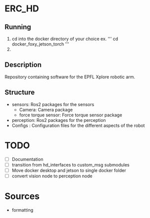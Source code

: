 # ERC_HD

## Running
1. cd into the docker directory of your choice  ex. 
''' cd docker_foxy_jetson_torch '''
2. 

## Description

Repository containing software for the EPFL Xplore robotic arm.

## Structure

- sensors: Ros2 packages for the sensors
  - Camera: Camera package
  - force torque sensor: Force torque sensor package
- perception: Ros2 packages for the perception
- Configs : Configuration files for the different aspects of the robot

# TODO

- [ ] Documentation
- [ ] transition from hd_interfaces to custom_msg submodules
- [ ] Move docker desktop and jetson to single docker folder
- [ ] convert vision node to perception node

# Sources

- formatting
